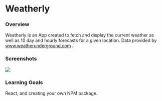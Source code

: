 # Weatherly

### Overview
Weatherly is an App created to fetch and display the current weather as well as 10 day and hourly forecasts for a given location. Data provided by www.weatherunderground.com .

### Screenshots
![](https://media.giphy.com/media/EQecKfVenVxaTLsEGW/giphy.gif)

### Learning Goals
React, and creating your own NPM package.

